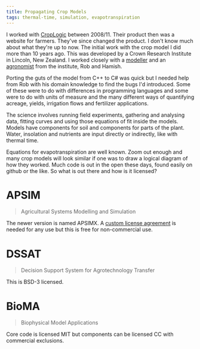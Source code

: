 ```yaml
---
title: Propagating Crop Models
tags: thermal-time, simulation, evapotranspiration
---
```

I worked with [CropLogic](/cv#croplogic) between 2008/11. Their product then
was a website for farmers. They've since changed the product. I don't know much
about what they're up to now. The initial work with the crop model I did more
than 10 years ago. This was developed by a Crown Research Institute in Lincoln,
New Zealand.  I worked closely with
a [modeller](https://www.researchgate.net/profile/Robert_Zyskowski) and an
[agronomist](https://www.researchgate.net/profile/Hamish_Brown) from the
institute, Rob and Hamish.

Porting the guts of the model from C++ to C# was quick but I needed help from
Rob with his domain knowledge to find the bugs I'd introduced.  Some of these
were to do with differences in programming languages and some were to do with
units of measure and the many different ways of quantifying acreage, yields,
irrigation flows and fertilizer applications.

The science involves running field experiments, gathering and analysing data,
fitting curves and using those equations of fit inside the models. Models have
components for soil and components for parts of the plant. Water, insolation
and nutrients are input directly or indirectly, like with thermal time.

Equations for evapotranspiration are well known. Zoom out enough and many crop
models will look similar if one was to draw a logical diagram of how they
worked.  Much code is out in the open these days, found easily on github or the
like.  So what is out there and how is it licensed?

# APSIM

> Agricultural Systems Modelling and Simulation

The newer version is named APSIMX. A [custom license
agreement](https://github.com/APSIMInitiative/ApsimX/blob/master/LICENSE.md) is
needed for any use but this is free for non-commercial use.

# DSSAT

> Decision Support System for Agrotechnology Transfer

This is BSD-3 licensed.

# BioMA

> Biophysical Model Applications

Core code is licensed MIT but components can be licensed CC with commercial
exclusions.
